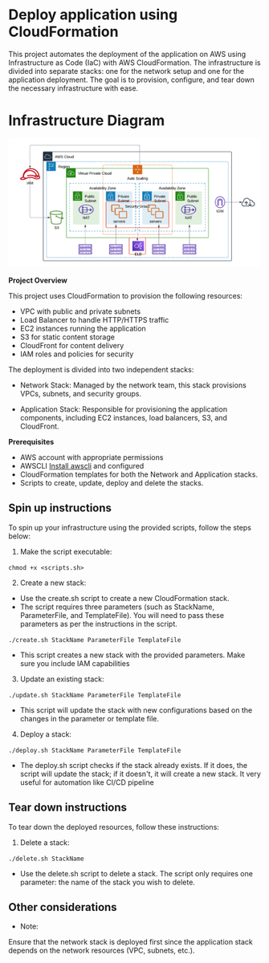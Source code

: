 # Deploy application using CloudFormation

This project automates the deployment of the application on AWS using Infrastructure as Code (IaC) with AWS CloudFormation. The infrastructure is divided into separate stacks: one for the network setup and one for the application deployment. The goal is to provision, configure, and tear down the necessary infrastructure with ease.

# Infrastructure Diagram
![](images/infra-diagram.png)

**Project Overview**

This project uses CloudFormation to provision the following resources:

- VPC with public and private subnets
- Load Balancer to handle HTTP/HTTPS traffic
- EC2 instances running the application
- S3 for static content storage
- CloudFront for content delivery
- IAM roles and policies for security

The deployment is divided into two independent stacks:

- Network Stack: Managed by the network team, this stack provisions VPCs, subnets, and security groups.

- Application Stack: Responsible for provisioning the application components, including EC2 instances, load balancers, S3, and CloudFront.

**Prerequisites**
- AWS account with appropriate permissions
- AWSCLI [Install awscli](https://docs.aws.amazon.com/cli/latest/userguide/getting-started-install.html) and configured
- CloudFormation templates for both the Network and Application stacks.
- Scripts to create, update, deploy and delete the stacks.

## Spin up instructions

To spin up your infrastructure using the provided scripts, follow the steps below:

1.  Make the script executable:

 `chmod +x <scripts.sh>`

2. Create a new stack:

- Use the create.sh script to create a new CloudFormation stack.
- The script requires three parameters (such as StackName, ParameterFile, and TemplateFile). You will need to pass these parameters as per the instructions in the script.

`./create.sh StackName ParameterFile TemplateFile`

- This script creates a new stack with the provided parameters. Make sure you include IAM capabilities

3. Update an existing stack:

`./update.sh StackName ParameterFile TemplateFile`

- This script will update the stack with new configurations based on the changes in the parameter or template file.

4. Deploy a stack:

`./deploy.sh StackName ParameterFile TemplateFile`

- The deploy.sh script checks if the stack already exists. If it does, the script will update the stack; if it doesn't, it will create a new stack. It very useful for automation like CI/CD pipeline

## Tear down instructions

To tear down the deployed resources, follow these instructions:

1. Delete a stack:

`./delete.sh StackName`

- Use the delete.sh script to delete a stack. The script only requires one parameter: the name of the stack you wish to delete.


## Other considerations
- Note:

Ensure that the network stack is deployed first since the application stack depends on the network resources (VPC, subnets, etc.).
